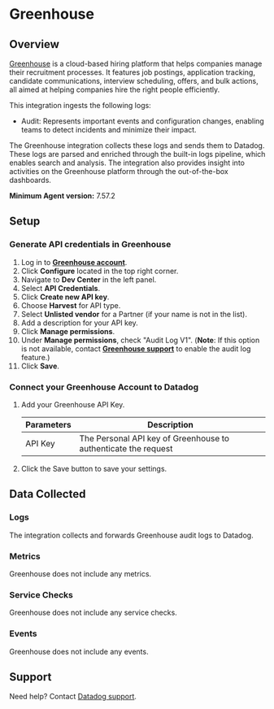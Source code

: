 # Greenhouse

## Overview

[Greenhouse][1] is a cloud-based hiring platform that helps companies manage their recruitment processes. It features job postings, application tracking, candidate communications, interview scheduling, offers, and bulk actions, all aimed at helping companies hire the right people efficiently.

This integration ingests the following logs:

- Audit: Represents important events and configuration changes, enabling teams to detect incidents and minimize their impact.

The Greenhouse integration collects these logs and sends them to Datadog. These logs are parsed and enriched through the built-in logs pipeline, which enables search and analysis. The integration also provides insight into activities on the Greenhouse platform through the out-of-the-box dashboards.

**Minimum Agent version:** 7.57.2

## Setup

### Generate API credentials in Greenhouse

1. Log in to **[Greenhouse account][2]**.
2. Click **Configure** located in the top right corner.
3. Navigate to **Dev Center** in the left panel.
4. Select **API Credentials**.
5. Click **Create new API key**.
6. Choose **Harvest** for API type.
7. Select **Unlisted vendor** for a Partner (if your name is not in the list).
8. Add a description for your API key.
9. Click **Manage permissions**.
10. Under **Manage permissions**, check "Audit Log V1".
(**Note**: If this option is not available, contact **[Greenhouse support][4]** to enable the audit log feature.)
11. Click **Save**.

### Connect your Greenhouse Account to Datadog

1. Add your Greenhouse API Key.

    | Parameters | Description                                                    |
    | -----------| ---------------------------------------------------------------|
    | API Key    | The Personal API key of Greenhouse to authenticate the request |

2. Click the Save button to save your settings.

## Data Collected

### Logs

The integration collects and forwards Greenhouse audit logs to Datadog.

### Metrics

Greenhouse does not include any metrics.

### Service Checks

Greenhouse does not include any service checks.

### Events

Greenhouse does not include any events.

## Support

Need help? Contact [Datadog support][3].

[1]: https://www.greenhouse.com/
[2]: https://app.greenhouse.io/
[3]: https://docs.datadoghq.com/help/
[4]: https://support.greenhouse.io/hc/en-us
